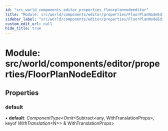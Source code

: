 ```yaml
---
id: "src_world_components_editor_properties_floorplannodeeditor"
title: "Module: src/world/components/editor/properties/FloorPlanNodeEditor"
sidebar_label: "src/world/components/editor/properties/FloorPlanNodeEditor"
custom_edit_url: null
hide_title: true
---
```


# Module: src/world/components/editor/properties/FloorPlanNodeEditor

## Properties

### default

• **default**: *ComponentType*<*Omit*<Subtract<any, WithTranslationProps\>, keyof *WithTranslation*<N\>\> & WithTranslationProps\>
